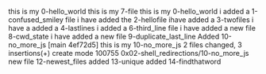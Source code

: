 this is my 0-hello_world 
this is my 7-file
this is my 0-hello_world
i added a 1-confused_smiley file 
 i have added the 2-hellofile
ihave added a 3-twofiles
i have a added a 4-lastlines
 i added a 6-third_line file 
i have added a new file 8-cwd_state
i have added a new file 9-duplicate_last_line
Added 10-no_more_js
[main 4ef72d5] this is my 10-no_more_js
 2 files changed, 3 insertions(+)
 create mode 100755 0x02-shell_redirections/10-no_more_js
new file 12-newest_files
added 13-unique
added 14-findthatword
